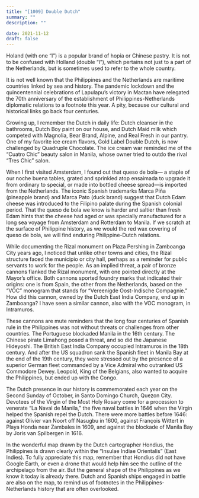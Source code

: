 ```yaml
---
title: "[1009] Double Dutch"
summary: ""
description: ""

date: 2021-11-12
draft: false
---
```


Holand (with one “l”) is a popular brand of hopia or Chinese pastry. It is not to be confused with Holland (double “l”), which pertains not just to a part of the Netherlands, but is sometimes used to refer to the whole country.

It is not well known that the Philippines and the Netherlands are maritime countries linked by sea and history. The pandemic lockdown and the quincentennial celebrations of Lapulapu’s victory in Mactan have relegated the 70th anniversary of the establishment of Philippines-Netherlands diplomatic relations to a footnote this year. A pity, because our cultural and historical links go back four centuries.

Growing up, I remember the Dutch in daily life: Dutch cleanser in the bathrooms, Dutch Boy paint on our house, and Dutch Maid milk which competed with Magnolia, Bear Brand, Alpine, and Real Fresh in our pantry. One of my favorite ice cream flavors, Gold Label Double Dutch, is now challenged by Quadruple Chocolate. The ice cream war reminded me of the “Cuatro Chic” beauty salon in Manila, whose owner tried to outdo the rival “Tres Chic” salon.

When I first visited Amsterdam, I found out that queso de bola— a staple of our noche buena tables, grated and sprinkled atop ensaimada to upgrade it from ordinary to special, or made into bottled cheese spread—is imported from the Netherlands. The iconic Spanish trademarks Marca Piña (pineapple brand) and Marca Pato (duck brand) suggest that Dutch Edam cheese was introduced to the Filipino palate during the Spanish colonial period. That the queso de bola we know is harder and saltier than fresh Edam hints that the cheese had aged or was specially manufactured for a long sea voyage from Amsterdam and Rotterdam to Manila. If we scratch at the surface of Philippine history, as we would the red wax covering of queso de bola, we will find enduring Philippine-Dutch relations.

While documenting the Rizal monument on Plaza Pershing in Zamboanga City years ago, I noticed that unlike other towns and cities, the Rizal structure faced the municipio or city hall, perhaps as a reminder for public servants to work for the people. As an implied threat, a pair of bronze cannons flanked the Rizal monument, with one pointed directly at the Mayor’s office. Both cannons sported foundry marks that indicated their origins: one is from Spain, the other from the Netherlands, based on the “VOC” monogram that stands for “Vereenigde Oost-Indische Compagnie.” How did this cannon, owned by the Dutch East India Company, end up in Zamboanga? I have seen a similar cannon, also with the VOC monogram, in Intramuros.

These cannons are mute reminders that the long four centuries of Spanish rule in the Philippines was not without threats or challenges from other countries. The Portuguese blockaded Manila in the 16th century. The Chinese pirate Limahong posed a threat, and so did the Japanese Hideyoshi. The British East India Company occupied Intramuros in the 18th century. And after the US squadron sank the Spanish fleet in Manila Bay at the end of the 19th century, they were stressed out by the presence of a superior German fleet commanded by a Vice Admiral who outranked US Commodore Dewey. Leopold, King of the Belgians, also wanted to acquire the Philippines, but ended up with the Congo.

The Dutch presence in our history is commemorated each year on the Second Sunday of October, in Santo Domingo Church, Quezon City. Devotees of the Virgin of the Most Holy Rosary come for a procession to venerate “La Naval de Manila,” the five naval battles in 1646 when the Virgin helped the Spanish repel the Dutch. There were more battles before 1646: against Olivier van Noort off Nasugbu in 1600, against François Wittert in Playa Honda near Zambales in 1609, and against the blockade of Manila Bay by Joris van Spilbergen in 1616.

In the wonderful map drawn by the Dutch cartographer Hondius, the Philippines is drawn clearly within the “Insulae Indiae Orientalis” (East Indies). To fully appreciate this map, remember that Hondius did not have Google Earth, or even a drone that would help him see the outline of the archipelago from the air. But the general shape of the Philippines as we know it today is already there. Dutch and Spanish ships engaged in battle are also on the map, to remind us of footnotes in the Philippines-Netherlands history that are often overlooked.
